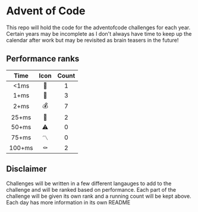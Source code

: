 # Advent of Code

This repo will hold the code for the adventofcode challenges for each year. Certain years may be incomplete as I don't always have time to keep up the calendar after work but may be revisited as brain teasers in the future!

## Performance ranks
| Time | Icon | Count |
| :--: | :--: | :--: |
| <1ms | :gem: | 1 |
| 1+ms | :crown: | 3 |
| 2+ms | :moneybag: | 7 |
| 25+ms | :3rd_place_medal: | 2 |
| 50+ms | :warning: | 0 |
| 75+ms | :part_alternation_mark: | 0 |
| 100+ms | :coffin: | 2 |

## Disclaimer
Challenges will be written in a few different langauges to add to the challenge and will be ranked based on performance. Each part of the challenge will be given its own rank and a running count will be kept above. Each day has more information in its own README
